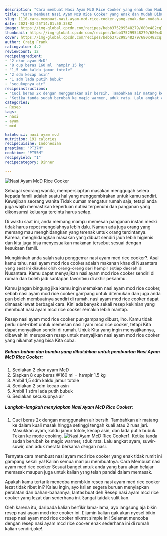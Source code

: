 ```yaml
---
description: "Cara membuat Nasi Ayam McD Rice Cooker yang enak dan Mudah Dibuat"
title: "Cara membuat Nasi Ayam McD Rice Cooker yang enak dan Mudah Dibuat"
slug: 1110-cara-membuat-nasi-ayam-mcd-rice-cooker-yang-enak-dan-mudah-dibuat
date: 2021-03-25T14:01:50.358Z
image: https://img-global.cpcdn.com/recipes/bebb375299548279/680x482cq70/nasi-ayam-mcd-rice-cooker-foto-resep-utama.jpg
thumbnail: https://img-global.cpcdn.com/recipes/bebb375299548279/680x482cq70/nasi-ayam-mcd-rice-cooker-foto-resep-utama.jpg
cover: https://img-global.cpcdn.com/recipes/bebb375299548279/680x482cq70/nasi-ayam-mcd-rice-cooker-foto-resep-utama.jpg
author: Craig Frank
ratingvalue: 4.2
reviewcount: 12
recipeingredient:
- "2 ekor ayam McD"
- "8 cup beras 160 ml  hampir 15 kg"
- "1,5 sdm kaldu jamur totole"
- "2 sdm kecap asin"
- "1 sdm lada putih bubuk"
- "secukupnya air"
recipeinstructions:
- "Cuci beras 2x dengan menggunakan air bersih. Tambahkan air matang ke dalam kuali masak hingga setinggi tengah kuali atau 2 ruas jari. Masukkan ayam, kaldu jamur totole, kecap asin, dan lada putih bubuk. Tekan ke mode cooking."
- "Ketika tanda sudah berubah ke magic warmer, aduk rata. Lalu angkat ayam, suwir-suwir, dan aduk merata bersama dengan nasi."
categories:
- Resep
tags:
- nasi
- ayam
- mcd

katakunci: nasi ayam mcd 
nutrition: 191 calories
recipecuisine: Indonesian
preptime: "PT37M"
cooktime: "PT55M"
recipeyield: "1"
recipecategory: Dinner

---
```



![Nasi Ayam McD Rice Cooker](https://img-global.cpcdn.com/recipes/bebb375299548279/680x482cq70/nasi-ayam-mcd-rice-cooker-foto-resep-utama.jpg)

Sebagai seorang wanita, mempersiapkan masakan menggugah selera kepada famili adalah suatu hal yang menggembirakan untuk kamu sendiri. Kewajiban seorang  wanita Tidak cuman mengatur rumah saja, tetapi anda juga wajib memastikan keperluan nutrisi terpenuhi dan panganan yang dikonsumsi keluarga tercinta harus sedap.

Di waktu  saat ini, anda memang mampu memesan panganan instan meski tidak harus repot mengolahnya lebih dulu. Namun ada juga orang yang memang mau menghidangkan yang terenak untuk orang tercintanya. Karena, menghidangkan masakan yang dibuat sendiri jauh lebih higienis dan kita juga bisa menyesuaikan makanan tersebut sesuai dengan kesukaan famili. 



Mungkinkah anda salah satu penggemar nasi ayam mcd rice cooker?. Asal kamu tahu, nasi ayam mcd rice cooker adalah makanan khas di Nusantara yang saat ini disukai oleh orang-orang dari hampir setiap daerah di Nusantara. Kamu dapat menyajikan nasi ayam mcd rice cooker sendiri di rumah dan boleh jadi santapan favoritmu di akhir pekanmu.

Kamu jangan bingung jika kamu ingin memakan nasi ayam mcd rice cooker, sebab nasi ayam mcd rice cooker gampang untuk ditemukan dan juga anda pun boleh membuatnya sendiri di rumah. nasi ayam mcd rice cooker dapat dimasak lewat berbagai cara. Kini ada banyak sekali resep kekinian yang membuat nasi ayam mcd rice cooker semakin lebih mantap.

Resep nasi ayam mcd rice cooker pun gampang dibuat, lho. Kamu tidak perlu ribet-ribet untuk memesan nasi ayam mcd rice cooker, tetapi Kita dapat menyajikan sendiri di rumah. Untuk Kita yang ingin menyajikannya, dibawah ini merupakan resep untuk menyajikan nasi ayam mcd rice cooker yang nikamat yang bisa Kita coba.

<!--inarticleads1-->

##### Bahan-bahan dan bumbu yang dibutuhkan untuk pembuatan Nasi Ayam McD Rice Cooker:

1. Sediakan 2 ekor ayam McD
1. Siapkan 8 cup beras @160 ml = hampir 1.5 kg
1. Ambil 1,5 sdm kaldu jamur totole
1. Sediakan 2 sdm kecap asin
1. Ambil 1 sdm lada putih bubuk
1. Sediakan secukupnya air




<!--inarticleads2-->

##### Langkah-langkah menyiapkan Nasi Ayam McD Rice Cooker:

1. Cuci beras 2x dengan menggunakan air bersih. Tambahkan air matang ke dalam kuali masak hingga setinggi tengah kuali atau 2 ruas jari. Masukkan ayam, kaldu jamur totole, kecap asin, dan lada putih bubuk. Tekan ke mode cooking.
<img src="https://img-global.cpcdn.com/steps/029f24286686fbe3/160x128cq70/nasi-ayam-mcd-rice-cooker-langkah-memasak-1-foto.jpg" alt="Nasi Ayam McD Rice Cooker">1. Ketika tanda sudah berubah ke magic warmer, aduk rata. Lalu angkat ayam, suwir-suwir, dan aduk merata bersama dengan nasi.




Ternyata cara membuat nasi ayam mcd rice cooker yang enak tidak rumit ini gampang sekali ya! Kalian semua mampu membuatnya. Cara Membuat nasi ayam mcd rice cooker Sesuai banget untuk anda yang baru akan belajar memasak maupun juga untuk kalian yang telah pandai dalam memasak.

Apakah kamu tertarik mencoba membikin resep nasi ayam mcd rice cooker lezat tidak ribet ini? Kalau ingin, ayo kalian segera buruan menyiapkan peralatan dan bahan-bahannya, lantas buat deh Resep nasi ayam mcd rice cooker yang lezat dan sederhana ini. Sangat taidak sulit kan. 

Oleh karena itu, daripada kalian berfikir lama-lama, ayo langsung aja bikin resep nasi ayam mcd rice cooker ini. Dijamin kalian gak akan nyesel bikin resep nasi ayam mcd rice cooker nikmat simple ini! Selamat mencoba dengan resep nasi ayam mcd rice cooker enak sederhana ini di rumah kalian sendiri,oke!.

